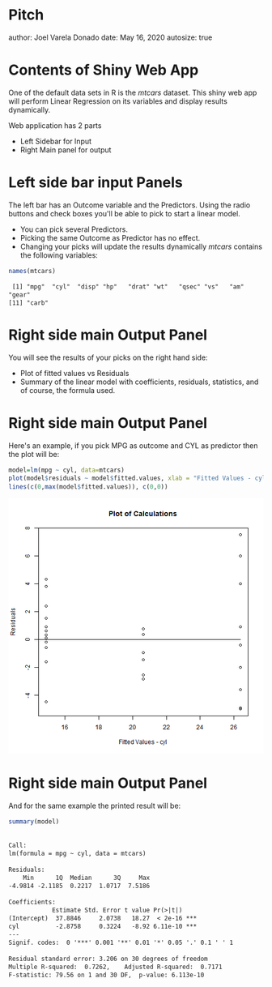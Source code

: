 Pitch
========================================================
author: Joel Varela Donado
date: May 16, 2020
autosize: true

Contents of Shiny Web App
========================================================


One of the default data sets in R is the $mtcars$ dataset. This shiny web app will perform Linear Regression on its variables and display results dynamically. 

Web application has 2 parts

* Left Sidebar for Input
* Right Main panel for output

Left side bar input Panels
========================================================
The left bar has an Outcome variable and the Predictors. Using the  radio buttons and check boxes you'll be able to pick to start a linear model.
- You can pick several Predictors.
- Picking the same Outcome as Predictor has no effect.
- Changing your picks will update the results dynamically
$mtcars$ contains the following variables:

```r
names(mtcars)
```

```
 [1] "mpg"  "cyl"  "disp" "hp"   "drat" "wt"   "qsec" "vs"   "am"   "gear"
[11] "carb"
```

Right side main Output Panel
========================================================
You will see the results of your picks on the right hand side:

* Plot of fitted values vs Residuals
* Summary of the linear model with coefficients, residuals, statistics, and of course, the formula used.


Right side main Output Panel
========================================================

Here's an example, if you pick MPG as outcome and CYL as predictor then the plot will be:

```r
model=lm(mpg ~ cyl, data=mtcars)
plot(model$residuals ~ model$fitted.values, xlab = "Fitted Values - cyl", ylab = "Residuals", main = "Plot of Calculations")
lines(c(0,max(model$fitted.values)), c(0,0))
```

![plot of chunk unnamed-chunk-2](Pitch-figure/unnamed-chunk-2-1.png)

Right side main Output Panel
========================================================

And for the same example the printed result will be:


```r
summary(model)
```

```

Call:
lm(formula = mpg ~ cyl, data = mtcars)

Residuals:
    Min      1Q  Median      3Q     Max 
-4.9814 -2.1185  0.2217  1.0717  7.5186 

Coefficients:
            Estimate Std. Error t value Pr(>|t|)    
(Intercept)  37.8846     2.0738   18.27  < 2e-16 ***
cyl          -2.8758     0.3224   -8.92 6.11e-10 ***
---
Signif. codes:  0 '***' 0.001 '**' 0.01 '*' 0.05 '.' 0.1 ' ' 1

Residual standard error: 3.206 on 30 degrees of freedom
Multiple R-squared:  0.7262,	Adjusted R-squared:  0.7171 
F-statistic: 79.56 on 1 and 30 DF,  p-value: 6.113e-10
```

